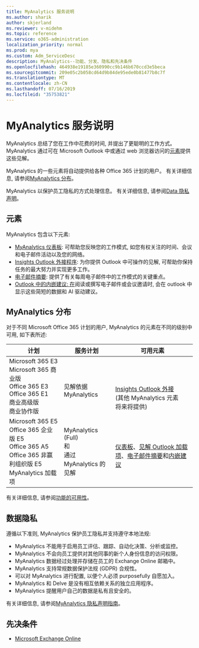 ```yaml
---
title: MyAnalytics 服务说明
ms.author: sharik
author: skjerland
ms.reviewer: v-midehm
ms.topic: reference
ms.service: o365-administration
localization_priority: normal
ms.prod: mya
ms.custom: Adm_ServiceDesc
description: MyAnalytics--功能、分发、隐私和先决条件
ms.openlocfilehash: 464938e19185e360990cc9b146b670ccd3e5beca
ms.sourcegitcommit: 209e05c2b058cd64d9b84de95ede0b81477b8c7f
ms.translationtype: MT
ms.contentlocale: zh-CN
ms.lasthandoff: 07/16/2019
ms.locfileid: "35753821"
---
```

# <a name="myanalytics-service-description"></a>MyAnalytics 服务说明

MyAnalytics 总结了您在工作中花费的时间, 并提出了更聪明的工作方式。 MyAnalytics 通过可在 Microsoft Outlook 中或通过 web 浏览器访问的[元素](#elements)提供这些见解。

MyAnalytics 的一些元素将自动提供给各种 Office 365 计划的用户。 有关详细信息, 请参阅[MyAnalytics 分布](#myanalytics-distributions)。  

MyAnalytics 以保护员工隐私的方式处理信息。 有关详细信息, 请参阅[Data 隐私声明](#data-privacy)。

## <a name="elements"></a>元素

MyAnalytics 包含以下元素:

* [MyAnalytics 仪表板](https://docs.microsoft.com/workplace-analytics/myanalytics/use/dashboard-2): 可帮助您反映您的工作模式, 如您有权关注的时间、会议和电子邮件活动以及您的网络。
* [Insights Outlook 外接程序](https://docs.microsoft.com/workplace-analytics/myanalytics/use/add-in): 为你提供 Outlook 中可操作的见解, 可帮助你保持任务的最大努力并实现更多工作。
* [电子邮件摘要](https://docs.microsoft.com/workplace-analytics/myanalytics/use/email-digest): 提供了有关每周电子邮件中的工作模式的关键重点。
* [Outlook 中的内嵌建议: 在](https://docs.microsoft.com/workplace-analytics/myanalytics/use/mya-notifications)阅读或撰写电子邮件或会议邀请时, 会在 outlook 中显示这些简短的数据和 AI 驱动建议。

## <a name="myanalytics-distributions"></a>MyAnalytics 分布

对于不同 Microsoft Office 365 计划的用户, MyAnalytics 的元素在不同的级别中可用, 如下表所述:

| 计划 | 服务计划 | 可用元素 |
| --- | --- | ----- |
| Microsoft 365 E3</br>Microsoft 365 商业版</br>Office 365 E3</br>Office 365 E1</br>商业高级版</br>商业协作版 |  <br>见解依据 <br>MyAnalytics| </br></br></br>[Insights Outlook 外接](https://docs.microsoft.com/workplace-analytics/myanalytics/use/add-in) <br> (其他 MyAnalytics 元素<br> 将来将提供)|
| Microsoft 365 E5</br>Office 365 企业版 E5</br>Office 365 A5</br>Office 365 非赢利组织版 E5</br>MyAnalytics 加载项 | MyAnalytics (Full)<br>和<br>  通过 MyAnalytics 的见解 | </br>[仪表板](https://docs.microsoft.com/workplace-analytics/myanalytics/use/dashboard-2)、[见解 Outlook 加载项](https://docs.microsoft.com/workplace-analytics/myanalytics/use/add-in)、[电子邮件摘要](https://docs.microsoft.com/workplace-analytics/myanalytics/use/email-digest-2)和[内嵌建议](https://docs.microsoft.com/workplace-analytics/myanalytics/use/mya-notifications) |

有关详细信息, 请参阅[功能的可用性](https://docs.microsoft.com/workplace-analytics/myanalytics/overview/plans-environments)。

## <a name="data-privacy"></a>数据隐私

遵循以下准则, MyAnalytics 保护员工隐私并支持遵守本地法规:

* MyAnalytics 不能用于启用员工评估、跟踪、自动化决策、分析或监控。
* MyAnalytics 不会向员工提供对其他同事的新个人身份信息的访问权限。
* MyAnalytics 数据经过处理并存储在员工的 Exchange Online 邮箱中。
* MyAnalytics 支持常规数据保护法规 (GDPR) 合规性。
* 可以对 MyAnalytics 进行配置, 以便个人必须 purposefully 自愿加入。
* MyAnalytics 和 Delve 是没有相互依赖关系的独立应用程序。
* MyAnalytics 提醒用户自己的数据是私有且安全的。

有关详细信息, 请参阅[MyAnalytics 隐私声明指南](https://docs.microsoft.com/workplace-analytics/myanalytics/overview/privacy-guide)。

## <a name="prerequisites"></a>先决条件

* [Microsoft Exchange Online](https://docs.microsoft.com/office365/servicedescriptions/exchange-online-service-description/exchange-online-service-description)
